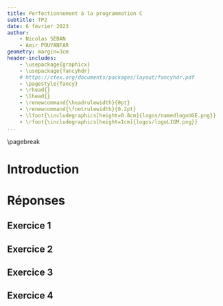 ```yaml
---
title: Perfectionnement à la programmation C
subtitle: TP2
date: 6 février 2023
author:
    - Nicolas SEBAN
    - Amir POUYANFAR
geometry: margin=3cm
header-includes: 
    - \usepackage{graphicx}
    - \usepackage{fancyhdr}
    # https://ctex.org/documents/packages/layout/fancyhdr.pdf
    - \pagestyle{fancy}
    - \rhead{}
    - \lhead{}
    - \renewcommand{\headrulewidth}{0pt}
    - \renewcommand{\footrulewidth}{0.2pt}
    - \lfoot{\includegraphics[height=0.8cm]{logos/namedlogoUGE.png}}
    - \rfoot{\includegraphics[height=1cm]{logos/logoLIGM.png}}
...
```


\pagebreak

# Introduction

# Réponses

## Exercice 1

## Exercice 2

## Exercice 3

## Exercice 4
